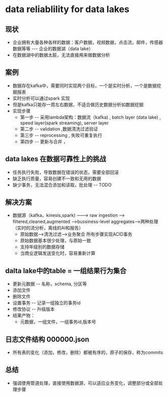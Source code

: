 #  data reliablility for data lakes

##   现状
*	企业拥有大量各种各样的数据：客户数据，视频数据，点击流，邮件，传感器数据等等 --- 企业的数据湖（data lake）
*	在数据湖中的数据太脏，无法直接用来做数据分析

##   案例
*	数据存在kafka中，需要同时实现两个目标，一个是实时分析，一个是数据挖掘报表
*	实时分析可以通过spark 实现
*	但是kafka只能存一周左右数据，不适合做历史数据分析如数据挖掘
*	实现步骤
	*	第一步 -- 采用lambda架构：数据流（kafka) , batch layer (data lake) , speed layer(spark streaming), server layer
	*	第二步 -- validation ,数据清洗过滤验证
	*   第三步 -- reprocessing , 失败可重复执行
	*	第四步 -- 更新与合并 ，

## data lakes 在数据可靠性上的挑战
*	任务执行失败，导致数据在错误的状态，需要全部回滚
*	缺乏执行质量，容易创建不一致和无用的数据
*	缺少事务，无法混合添加和读取，批处理 -- TODO

##  解决方案
*	数据源（kafka，kinesis,spark)  ---> raw ingestion --> filtered,cleaned,augmented -->bussiness-level aggregates-->两种处理（实时的流分析，离线的AI和报告）
	*	原始数据-->清洗过滤-->业务聚合 所有步骤实现ACID事务
	*	原始数据基本很少处理，与原始一致
	*	支持年级别的数据存储
	*	当商业逻辑发送变化时，容易重新计算

##  dalta lake中的table =  一组结果行为集合
*	更新元数据 -- 名称，schema, 分区等
*	添加文件 
*	删除文件
*	设置事务 -- 记录一组独立的事务id
*	修改协议 -- 升级版本
*	结果产物：
	*	元数据，一组文件，一组事务id,版本号

##  日志文件结构 000000.json
*	所有表的变化（添加，修改，删除）都被有序的，原子的保存，称为commits

##  总结
*	强调使用管道处理，直接使用数据源，可以适应业务变化，调整部分或全部处理步骤